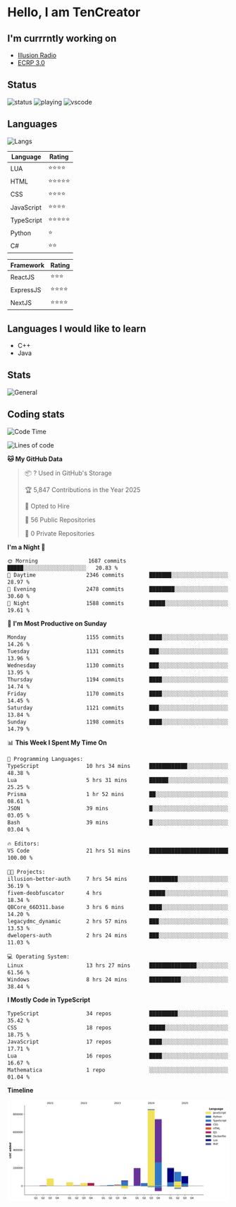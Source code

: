 # Hello, I am TenCreator

## I'm currrntly working on
- [Illusion Radio](https://illusionradio.co.uk/)
- [ECRP 3.0](http://github.com/Emerald-Coast-Roleplay/)

## Status
![status](https://api.statusbadges.me/badge/status/518334475038359555?simple=true&style=for-the-badge)
![playing](https://api.statusbadges.me/badge/playing/518334475038359555?style=for-the-badge)
![vscode](https://api.statusbadges.me/badge/vscode/518334475038359555?style=for-the-badge)

## Languages
![Langs](https://github-readme-stats.vercel.app/api/top-langs/?username=tencreator&layout=compact&theme=radical)


|Language|Rating|
|--------|------|
|LUA|⭐️⭐️⭐️⭐️|
|HTML|⭐️⭐️⭐️⭐️⭐️|
|CSS|⭐️⭐️⭐️⭐️|
|JavaScript|⭐️⭐️⭐️⭐️|
|TypeScript|⭐️⭐️⭐️⭐️⭐️|
|Python|⭐️|
|C#|⭐️⭐️ |

|Framework|Rating|
|--------|------|
|ReactJS|⭐️⭐️⭐|
|ExpressJS|⭐️⭐️⭐️⭐️|
|NextJS|⭐️⭐️⭐⭐️|

## Languages I would like to learn
- C++
- Java

## Stats
![General](https://github-readme-stats.vercel.app/api?username=tencreator&show_icons=true&theme=radical)

## Coding stats

<!--START_SECTION:waka-->
![Code Time](http://img.shields.io/badge/Code%20Time-735%20hrs%2056%20mins-blue)

![Lines of code](https://img.shields.io/badge/From%20Hello%20World%20I%27ve%20Written-2.5%20million%20lines%20of%20code-blue)

**🐱 My GitHub Data** 

> 📦 ? Used in GitHub's Storage 
 > 
> 🏆 5,847 Contributions in the Year 2025
 > 
> 💼 Opted to Hire
 > 
> 📜 56 Public Repositories 
 > 
> 🔑 0 Private Repositories 
 > 
**I'm a Night 🦉** 

```text
🌞 Morning                1687 commits        █████░░░░░░░░░░░░░░░░░░░░   20.83 % 
🌆 Daytime                2346 commits        ███████░░░░░░░░░░░░░░░░░░   28.97 % 
🌃 Evening                2478 commits        ████████░░░░░░░░░░░░░░░░░   30.60 % 
🌙 Night                  1588 commits        █████░░░░░░░░░░░░░░░░░░░░   19.61 % 
```
📅 **I'm Most Productive on Sunday** 

```text
Monday                   1155 commits        ████░░░░░░░░░░░░░░░░░░░░░   14.26 % 
Tuesday                  1131 commits        ███░░░░░░░░░░░░░░░░░░░░░░   13.96 % 
Wednesday                1130 commits        ███░░░░░░░░░░░░░░░░░░░░░░   13.95 % 
Thursday                 1194 commits        ████░░░░░░░░░░░░░░░░░░░░░   14.74 % 
Friday                   1170 commits        ████░░░░░░░░░░░░░░░░░░░░░   14.45 % 
Saturday                 1121 commits        ███░░░░░░░░░░░░░░░░░░░░░░   13.84 % 
Sunday                   1198 commits        ████░░░░░░░░░░░░░░░░░░░░░   14.79 % 
```


📊 **This Week I Spent My Time On** 

```text
💬 Programming Languages: 
TypeScript               10 hrs 34 mins      ████████████░░░░░░░░░░░░░   48.38 % 
Lua                      5 hrs 31 mins       ██████░░░░░░░░░░░░░░░░░░░   25.25 % 
Prisma                   1 hr 52 mins        ██░░░░░░░░░░░░░░░░░░░░░░░   08.61 % 
JSON                     39 mins             █░░░░░░░░░░░░░░░░░░░░░░░░   03.05 % 
Bash                     39 mins             █░░░░░░░░░░░░░░░░░░░░░░░░   03.04 % 

🔥 Editors: 
VS Code                  21 hrs 51 mins      █████████████████████████   100.00 % 

🐱‍💻 Projects: 
illusion-better-auth     7 hrs 54 mins       █████████░░░░░░░░░░░░░░░░   36.19 % 
fivem-deobfuscator       4 hrs               █████░░░░░░░░░░░░░░░░░░░░   18.34 % 
QBCore_66D311.base       3 hrs 6 mins        ████░░░░░░░░░░░░░░░░░░░░░   14.20 % 
legacydmc_dynamic        2 hrs 57 mins       ███░░░░░░░░░░░░░░░░░░░░░░   13.53 % 
dwelopers-auth           2 hrs 24 mins       ███░░░░░░░░░░░░░░░░░░░░░░   11.03 % 

💻 Operating System: 
Linux                    13 hrs 27 mins      ███████████████░░░░░░░░░░   61.56 % 
Windows                  8 hrs 24 mins       ██████████░░░░░░░░░░░░░░░   38.44 % 
```

**I Mostly Code in TypeScript** 

```text
TypeScript               34 repos            █████████░░░░░░░░░░░░░░░░   35.42 % 
CSS                      18 repos            █████░░░░░░░░░░░░░░░░░░░░   18.75 % 
JavaScript               17 repos            ████░░░░░░░░░░░░░░░░░░░░░   17.71 % 
Lua                      16 repos            ████░░░░░░░░░░░░░░░░░░░░░   16.67 % 
Mathematica              1 repo              ░░░░░░░░░░░░░░░░░░░░░░░░░   01.04 % 
```



**Timeline**

![Lines of Code chart](https://raw.githubusercontent.com/tencreator/tencreator/main/assets/bar_graph.png)


<!--END_SECTION:waka-->
